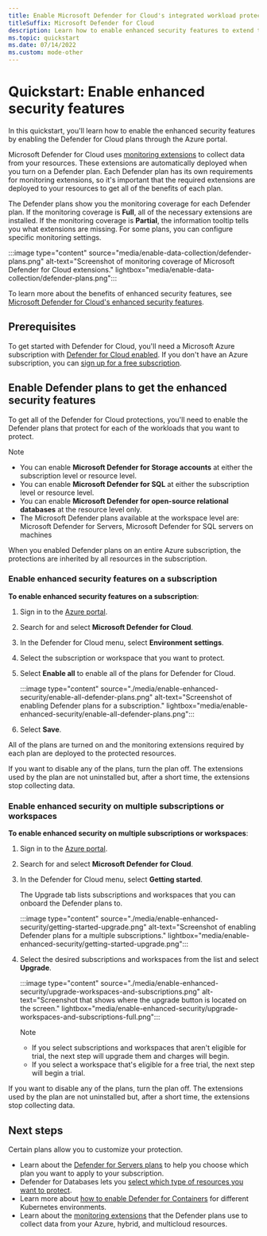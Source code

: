 ```yaml
---
title: Enable Microsoft Defender for Cloud's integrated workload protections
titleSuffix: Microsoft Defender for Cloud
description: Learn how to enable enhanced security features to extend the protections of Microsoft Defender for Cloud to your hybrid and multicloud resources
ms.topic: quickstart
ms.date: 07/14/2022
ms.custom: mode-other
---
```


# Quickstart: Enable enhanced security features

In this quickstart, you'll learn how to enable the enhanced security features by enabling the Defender for Cloud plans through the Azure portal.

Microsoft Defender for Cloud uses [monitoring extensions](monitoring-extensions.md) to collect data from your resources. These extensions are automatically deployed when you turn on a Defender plan. Each Defender plan has its own requirements for monitoring extensions, so it's important that the required extensions are deployed to your resources to get all of the benefits of each plan.

The Defender plans show you the monitoring coverage for each Defender plan. If the monitoring coverage is **Full**, all of the necessary extensions are installed. If the monitoring coverage is **Partial**, the information tooltip tells you what extensions are missing. For some plans, you can configure specific monitoring settings.

:::image type="content" source="media/enable-data-collection/defender-plans.png" alt-text="Screenshot of monitoring coverage of Microsoft Defender for Cloud extensions." lightbox="media/enable-data-collection/defender-plans.png":::

To learn more about the benefits of enhanced security features, see [Microsoft Defender for Cloud's enhanced security features](enhanced-security-features-overview.md).

## Prerequisites

To get started with Defender for Cloud, you'll need a Microsoft Azure subscription with [Defender for Cloud enabled](get-started.md). If you don't have an Azure subscription, you can [sign up for a free subscription](https://azure.microsoft.com/pricing/free-trial/).

## Enable Defender plans to get the enhanced security features

To get all of the Defender for Cloud protections, you'll need to enable the Defender plans that protect for each of the workloads that you want to protect.

> [!NOTE]
> - You can enable **Microsoft Defender for Storage accounts** at either the subscription level or resource level.
> - You can enable **Microsoft Defender for SQL** at either the subscription level or resource level.
> - You can enable **Microsoft Defender for open-source relational databases** at the resource level only.
> - The Microsoft Defender plans available at the workspace level are: Microsoft Defender for Servers, Microsoft Defender for SQL servers on machines

When you enabled Defender plans on an entire Azure subscription, the protections are inherited by all resources in the subscription.

### Enable enhanced security features on a subscription

**To enable enhanced security features on a subscription**:

1. Sign in to the [Azure portal](https://portal.azure.com).

1. Search for and select **Microsoft Defender for Cloud**.

1. In the Defender for Cloud menu, select **Environment settings**.
    
1. Select the subscription or workspace that you want to protect.

1. Select **Enable all** to enable all of the plans for Defender for Cloud.

    :::image type="content" source="./media/enable-enhanced-security/enable-all-defender-plans.png" alt-text="Screenshot of enabling Defender plans for a subscription." lightbox="media/enable-enhanced-security/enable-all-defender-plans.png":::
    
1. Select **Save**.

All of the plans are turned on and the monitoring extensions required by each plan are deployed to the protected resources.

If you want to disable any of the plans, turn the plan off. The extensions used by the plan are not uninstalled but, after a short time, the extensions stop collecting data.

### Enable enhanced security on multiple subscriptions or workspaces

**To enable enhanced security on multiple subscriptions or workspaces**:

1. Sign in to the [Azure portal](https://portal.azure.com).

1. Search for and select **Microsoft Defender for Cloud**.

1. In the Defender for Cloud menu, select **Getting started**.

    The Upgrade tab lists subscriptions and workspaces that you can onboard the Defender plans to.

    :::image type="content" source="./media/enable-enhanced-security/getting-started-upgrade.png" alt-text="Screenshot of enabling Defender plans for a multiple subscriptions." lightbox="media/enable-enhanced-security/getting-started-upgrade.png"::: 

1. Select the desired subscriptions and workspaces from the list and select **Upgrade**.

    :::image type="content" source="./media/enable-enhanced-security/upgrade-workspaces-and-subscriptions.png" alt-text="Screenshot that shows where the upgrade button is located on the screen." lightbox="media/enable-enhanced-security/upgrade-workspaces-and-subscriptions-full.png":::

    > [!NOTE]
    > - If you select subscriptions and workspaces that aren't eligible for trial, the next step will upgrade them and charges will begin.
    > - If you select a workspace that's eligible for a free trial, the next step will begin a trial.   

If you want to disable any of the plans, turn the plan off. The extensions used by the plan are not uninstalled but, after a short time, the extensions stop collecting data.

## Next steps

Certain plans allow you to customize your protection.

- Learn about the [Defender for Servers plans](defender-for-servers-introduction.md#defender-for-servers-plans) to help you choose which plan you want to apply to your subscription.
- Defender for Databases lets you [select which type of resources you want to protect](quickstart-enable-database-protections.md).
- Learn more about [how to enable Defender for Containers](defender-for-containers-enable.md) for different Kubernetes environments.
- Learn about the [monitoring extensions](monitoring-extensions.md) that the Defender plans use to collect data from your Azure, hybrid, and multicloud resources.
